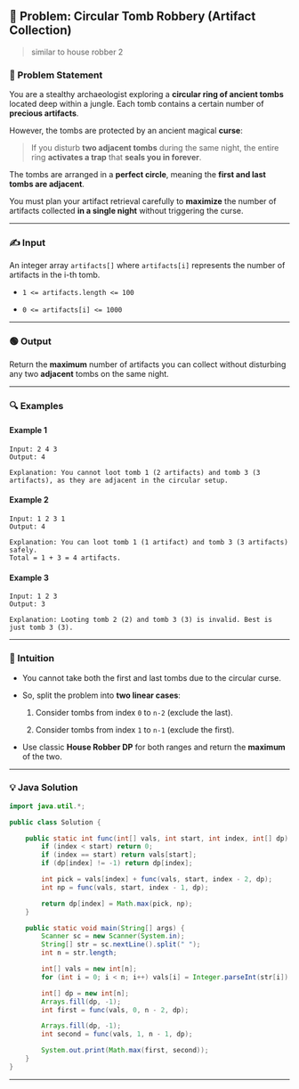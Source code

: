 ## 🏺 Problem: Circular Tomb Robbery (Artifact Collection)

> similar to house robber 2

### 🧾 Problem Statement

You are a stealthy archaeologist exploring a **circular ring of ancient tombs** located deep within a jungle. Each tomb contains a certain number of **precious artifacts**.

However, the tombs are protected by an ancient magical **curse**:

> If you disturb **two adjacent tombs** during the same night, the entire ring **activates a trap** that **seals you in forever**.

The tombs are arranged in a **perfect circle**, meaning the **first and last tombs are adjacent**.

You must plan your artifact retrieval carefully to **maximize** the number of artifacts collected **in a single night** without triggering the curse.

---

### ✍️ Input

An integer array `artifacts[]` where `artifacts[i]` represents the number of artifacts in the i-th tomb.

- `1 <= artifacts.length <= 100`
    
- `0 <= artifacts[i] <= 1000`
    

---

### 🟢 Output

Return the **maximum** number of artifacts you can collect without disturbing any two **adjacent** tombs on the same night.

---

### 🔍 Examples

#### Example 1

```
Input: 2 4 3
Output: 4

Explanation: You cannot loot tomb 1 (2 artifacts) and tomb 3 (3 artifacts), as they are adjacent in the circular setup.
```

#### Example 2

```
Input: 1 2 3 1
Output: 4

Explanation: You can loot tomb 1 (1 artifact) and tomb 3 (3 artifacts) safely.
Total = 1 + 3 = 4 artifacts.
```

#### Example 3

```
Input: 1 2 3
Output: 3

Explanation: Looting tomb 2 (2) and tomb 3 (3) is invalid. Best is just tomb 3 (3).
```

---

### 🧠 Intuition

- You cannot take both the first and last tombs due to the circular curse.
    
- So, split the problem into **two linear cases**:
    
    1. Consider tombs from index `0` to `n-2` (exclude the last).
        
    2. Consider tombs from index `1` to `n-1` (exclude the first).
        
- Use classic **House Robber DP** for both ranges and return the **maximum** of the two.
    

---

### 💡 Java Solution

```java
import java.util.*;

public class Solution {

    public static int func(int[] vals, int start, int index, int[] dp) {
        if (index < start) return 0;
        if (index == start) return vals[start];
        if (dp[index] != -1) return dp[index];

        int pick = vals[index] + func(vals, start, index - 2, dp);
        int np = func(vals, start, index - 1, dp);

        return dp[index] = Math.max(pick, np);
    }

    public static void main(String[] args) {
        Scanner sc = new Scanner(System.in);
        String[] str = sc.nextLine().split(" ");
        int n = str.length;

        int[] vals = new int[n];
        for (int i = 0; i < n; i++) vals[i] = Integer.parseInt(str[i]);

        int[] dp = new int[n];
        Arrays.fill(dp, -1);
        int first = func(vals, 0, n - 2, dp);

        Arrays.fill(dp, -1);
        int second = func(vals, 1, n - 1, dp);

        System.out.print(Math.max(first, second));
    }
}
```

---
